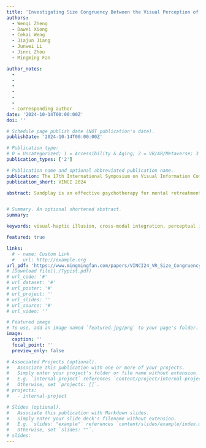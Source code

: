```yaml
---
title: 'Investigating Size Congruency Between the Visual Perception of a VR Object and the Haptic Perception of Its Physical World Agent'
authors:
  - Wenqi Zheng
  - Dawei Xiong
  - Cekai Weng
  - Jiajun Jiang
  - Junwei Li
  - Jinni Zhou
  - Mingming Fan

author_notes:
  - 
  - 
  - 
  -
  -
  - 
  - Corresponding author
date: '2024-10-14T00:00:00Z'
doi: ''

# Schedule page publish date (NOT publication's date).
publishDate: '2024-10-14T00:00:00Z'

# Publication type: 
# 0 = Uncategorized; 1 = Accessibility & Aging; 2 = VR/AR/Metaverse; 3 = Human-AI Collaboration; 4 = UX Methodology; 5 = Social Computing; 6 = Sensing;  7 = Thesis; 8 = Patent
publication_types: ['2']

# Publication name and optional abbreviated publication name.
publication: The 17th International Symposium on Visual Information Communication and Interaction (VINCI 2024)
publication_short: VINCI 2024

abstract: Sandplay is an effective psychotherapy for mental retreatment, and many people prefer to engage in sandplay in Virtual Reality (VR) due to its convenience. Haptic perception of physical objects and miniatures enhances the realism and immersion in VR. Previous studies have rendered sizes by exerting pressure on the user’s fingertips or employing tangible, shape-changing devices. However, these interfaces are limited by the physical shapes they can assume, making it difficult to simulate objects that grow larger or smaller than the interface. Motivated by literature on visual-haptic illusions, this work aims to convey the haptic sensation of a virtual object’s shape to the user by exploring the relationships between the haptic feedback from real objects and their visual renderings in VR. Our study focuses on the confirmation and adjustment ratios for different virtual object sizes. The results show that the likelihood of users confirming the correct size of virtual cubes decreases as the object size increases, requiring more adjustments for larger objects. This research provides valuable insights into the relationships between haptic sensations and visual inputs, contributing to the understanding of visual-haptic illusions in VR environments.


# Summary. An optional shortened abstract.
summary:

keywords: visual-haptic illusion, cross-modal integration, perceptual illusion

featured: true

links:
  # - name: Custom Link
  #   url: http://example.org
url_pdf: 'https://www.mingmingfan.com/papers/VINCI24_VR_Size_Congruency.pdf'
# [Download file](./Typist.pdf)
# url_code: '#'
# url_dataset: '#'
# url_poster: '#'
# url_project: ''
# url_slides: ''
# url_source: '#'
# url_video: ''

# Featured image
# To use, add an image named `featured.jpg/png` to your page's folder.
image:
  caption: ''
  focal_point: ''
  preview_only: false

# Associated Projects (optional).
#   Associate this publication with one or more of your projects.
#   Simply enter your project's folder or file name without extension.
#   E.g. `internal-project` references `content/project/internal-project/index.md`.
#   Otherwise, set `projects: []`.
# projects:
#   - internal-project

# Slides (optional).
#   Associate this publication with Markdown slides.
#   Simply enter your slide deck's filename without extension.
#   E.g. `slides: "example"` references `content/slides/example/index.md`.
#   Otherwise, set `slides: ""`.
# slides:
---
```


<!-- {{< youtube f9lO9tin4tw >}} -->


